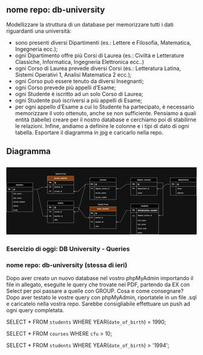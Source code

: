 ## nome repo: db-university
Modellizzare la struttura di un database per memorizzare tutti i dati riguardanti una università:
- sono presenti diversi Dipartimenti (es.: Lettere e Filosofia, Matematica, Ingegneria ecc.);
- ogni Dipartimento offre più Corsi di Laurea (es.: Civiltà e Letterature Classiche, Informatica, Ingegneria Elettronica ecc..)
- ogni Corso di Laurea prevede diversi Corsi (es.: Letteratura Latina, Sistemi Operativi 1, Analisi Matematica 2 ecc.);
- ogni Corso può essere tenuto da diversi Insegnanti;
- ogni Corso prevede più appelli d’Esame;
- ogni Studente è iscritto ad un solo Corso di Laurea;
- ogni Studente può iscriversi a più appelli di Esame;
- per ogni appello d’Esame a cui lo Studente ha partecipato, è necessario memorizzare il voto ottenuto, anche se non sufficiente.
Pensiamo a quali entità (tabelle) creare per il nostro database e cerchiamo poi di stabilirne le relazioni.
Infine, andiamo a definire le colonne e i tipi di dato di ogni tabella.
Esportare il diagramma in jpg e caricarlo nella repo.

## Diagramma

![Questo è il testo dell'alt](Diagramma.jpg)
---

### Esercizio di oggi: DB University - Queries
### nome repo: db-university (stessa di ieri)
Dopo aver creato un nuovo database nel vostro phpMyAdmin importando il file in allegato, eseguite le query che trovate nei PDF, partendo da EX con Select per poi passare a quelle con GROUP.
Cosa  e come consegnare?
Dopo aver testato le vostre query con phpMyAdmin, riportatele in un file .sql e caricatelo nella vostra repo.
Sarebbe consigliabile effettuare un push ad ogni query completata.


<!-- 1. Selezionare tutti gli studenti nati nel 1990 (160) -->
SELECT * FROM `students` WHERE YEAR(`date_of_birth`) = 1990;

<!-- 2. Selezionare tutti i corsi che valgono più di 10 crediti (479) -->
SELECT * FROM `courses` WHERE `cfu` > 10;

<!-- 3. Selezionare tutti gli studenti che hanno più di 30 anni -->
SELECT * FROM `students` WHERE YEAR(`date_of_birth`) > '1994';

<!-- 4. Selezionare tutti i corsi del primo semestre del primo anno di un qualsiasi corso di laurea (286) -->

<!-- 5. Selezionare tutti gli appelli d'esame che avvengono nel pomeriggio (dopo le 14) del 20/06/2020 (21)

<!-- 6. Selezionare tutti i corsi di laurea magistrale (38) -->

<!-- 7. Da quanti dipartimenti è composta l'università? (12) -->

<!-- 8. Quanti sono gli insegnanti che non hanno un numero di telefono? (50) -->
